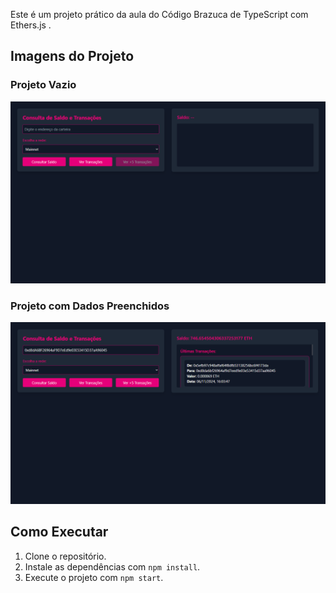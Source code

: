 Este  é um projeto prático da aula do Código Brazuca de TypeScript com Ethers.js .

## Imagens do Projeto

### Projeto Vazio
![Projeto Vazio](./img/projeto_web_3_vazio.PNG)
<br>

### Projeto com Dados Preenchidos
![Projeto com Dados Preenchidos](./img/projeto_web_3_preenchido.PNG)
<br>

## Como Executar

1. Clone o repositório.
2. Instale as dependências com `npm install`.
3. Execute o projeto com `npm start`.
